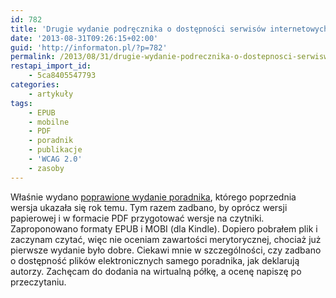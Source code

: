 ```yaml
---
id: 782
title: 'Drugie wydanie podręcznika o dostępności serwisów internetowych autorstwa Dominika Paszkiewicza i Jakuba Dębskiego'
date: '2013-08-31T09:26:15+02:00'
guid: 'http://informaton.pl/?p=782'
permalink: /2013/08/31/drugie-wydanie-podrecznika-o-dostepnosci-serwisw-internetowych-autorstwa-dominika-paszkiewicza-i-jakuba-debskiego/
restapi_import_id:
    - 5ca8405547793
categories:
    - artykuły
tags:
    - EPUB
    - mobilne
    - PDF
    - poradnik
    - publikacje
    - 'WCAG 2.0'
    - zasoby
---
```


Właśnie wydano [poprawione wydanie poradnika](http://dostepnestrony.pl/o-projekcie/ii-edycja-projektu/podrecznik-dostepnosc-serwisow-internetowych/), którego poprzednia wersja ukazała się rok temu. Tym razem zadbano, by oprócz wersji papierowej i w formacie PDF przygotować wersje na czytniki. Zaproponowano formaty EPUB i MOBI (dla Kindle). Dopiero pobrałem plik i zaczynam czytać, więc nie oceniam zawartości merytorycznej, chociaż już pierwsze wydanie było dobre. Ciekawi mnie w szczególności, czy zadbano o dostępność plików elektronicznych samego poradnika, jak deklarują autorzy. Zachęcam do dodania na wirtualną półkę, a ocenę napiszę po przeczytaniu.
